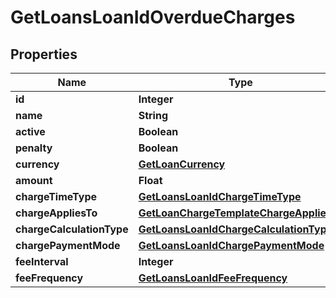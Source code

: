 
# GetLoansLoanIdOverdueCharges

## Properties
Name | Type | Description | Notes
------------ | ------------- | ------------- | -------------
**id** | **Integer** |  |  [optional]
**name** | **String** |  |  [optional]
**active** | **Boolean** |  |  [optional]
**penalty** | **Boolean** |  |  [optional]
**currency** | [**GetLoanCurrency**](GetLoanCurrency.md) |  |  [optional]
**amount** | **Float** |  |  [optional]
**chargeTimeType** | [**GetLoansLoanIdChargeTimeType**](GetLoansLoanIdChargeTimeType.md) |  |  [optional]
**chargeAppliesTo** | [**GetLoanChargeTemplateChargeAppliesTo**](GetLoanChargeTemplateChargeAppliesTo.md) |  |  [optional]
**chargeCalculationType** | [**GetLoansLoanIdChargeCalculationType**](GetLoansLoanIdChargeCalculationType.md) |  |  [optional]
**chargePaymentMode** | [**GetLoansLoanIdChargePaymentMode**](GetLoansLoanIdChargePaymentMode.md) |  |  [optional]
**feeInterval** | **Integer** |  |  [optional]
**feeFrequency** | [**GetLoansLoanIdFeeFrequency**](GetLoansLoanIdFeeFrequency.md) |  |  [optional]



